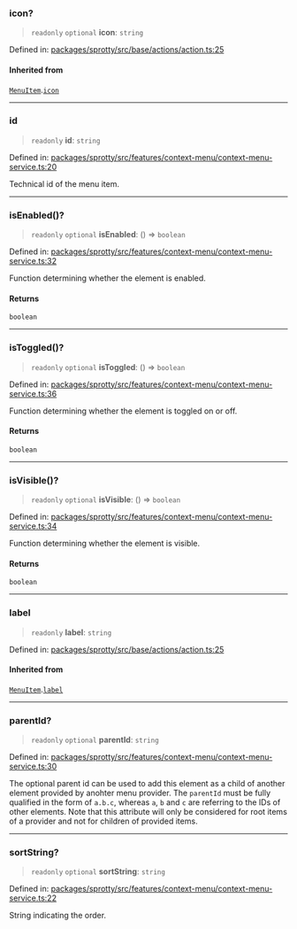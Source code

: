 
### icon?

> `readonly` `optional` **icon**: `string`

Defined in: [packages/sprotty/src/base/actions/action.ts:25](https://github.com/eclipse-sprotty/sprotty/blob/f9b2433481cc27a1ac0c92d525a92039ae7f6c76/packages/sprotty/src/base/actions/action.ts#L25)

#### Inherited from

[`MenuItem`]().[`icon`](#icon)

***

### id

> `readonly` **id**: `string`

Defined in: [packages/sprotty/src/features/context-menu/context-menu-service.ts:20](https://github.com/eclipse-sprotty/sprotty/blob/f9b2433481cc27a1ac0c92d525a92039ae7f6c76/packages/sprotty/src/features/context-menu/context-menu-service.ts#L20)

Technical id of the menu item.

***

### isEnabled()?

> `readonly` `optional` **isEnabled**: () => `boolean`

Defined in: [packages/sprotty/src/features/context-menu/context-menu-service.ts:32](https://github.com/eclipse-sprotty/sprotty/blob/f9b2433481cc27a1ac0c92d525a92039ae7f6c76/packages/sprotty/src/features/context-menu/context-menu-service.ts#L32)

Function determining whether the element is enabled.

#### Returns

`boolean`

***

### isToggled()?

> `readonly` `optional` **isToggled**: () => `boolean`

Defined in: [packages/sprotty/src/features/context-menu/context-menu-service.ts:36](https://github.com/eclipse-sprotty/sprotty/blob/f9b2433481cc27a1ac0c92d525a92039ae7f6c76/packages/sprotty/src/features/context-menu/context-menu-service.ts#L36)

Function determining whether the element is toggled on or off.

#### Returns

`boolean`

***

### isVisible()?

> `readonly` `optional` **isVisible**: () => `boolean`

Defined in: [packages/sprotty/src/features/context-menu/context-menu-service.ts:34](https://github.com/eclipse-sprotty/sprotty/blob/f9b2433481cc27a1ac0c92d525a92039ae7f6c76/packages/sprotty/src/features/context-menu/context-menu-service.ts#L34)

Function determining whether the element is visible.

#### Returns

`boolean`

***

### label

> `readonly` **label**: `string`

Defined in: [packages/sprotty/src/base/actions/action.ts:25](https://github.com/eclipse-sprotty/sprotty/blob/f9b2433481cc27a1ac0c92d525a92039ae7f6c76/packages/sprotty/src/base/actions/action.ts#L25)

#### Inherited from

[`MenuItem`]().[`label`](#label)

***

### parentId?

> `readonly` `optional` **parentId**: `string`

Defined in: [packages/sprotty/src/features/context-menu/context-menu-service.ts:30](https://github.com/eclipse-sprotty/sprotty/blob/f9b2433481cc27a1ac0c92d525a92039ae7f6c76/packages/sprotty/src/features/context-menu/context-menu-service.ts#L30)

The optional parent id can be used to add this element as a child of another element provided by anohter menu provider.
The `parentId` must be fully qualified in the form of `a.b.c`, whereas `a`, `b` and `c` are referring to the IDs of other elements.
Note that this attribute will only be considered for root items of a provider and not for children of provided items.

***

### sortString?

> `readonly` `optional` **sortString**: `string`

Defined in: [packages/sprotty/src/features/context-menu/context-menu-service.ts:22](https://github.com/eclipse-sprotty/sprotty/blob/f9b2433481cc27a1ac0c92d525a92039ae7f6c76/packages/sprotty/src/features/context-menu/context-menu-service.ts#L22)

String indicating the order.
